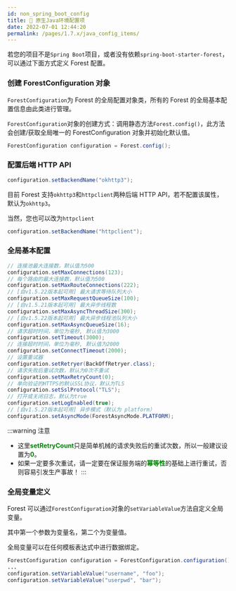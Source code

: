 ```yaml
---
id: non_spring_boot_config
title: 🎒 原生Java环境配置项
date: 2022-07-01 12:44:20
permalink: /pages/1.7.x/java_config_items/
---
```


若您的项目不是`Spring Boot`项目，或者没有依赖`spring-boot-starter-forest`，可以通过下面方式定义 Forest 配置。

### 创建 ForestConfiguration 对象

`ForestConfiguration`为 Forest 的全局配置对象类，所有的 Forest 的全局基本配置信息由此类进行管理。

`ForestConfiguration`对象的创建方式：调用静态方法`Forest.config()`，此方法会创建/获取全局唯一的 ForestConfiguration 对象并初始化默认值。

```java
ForestConfiguration configuration = Forest.config();
```

### 配置后端 HTTP API

```java
configuration.setBackendName("okhttp3");
```

目前 Forest 支持`okhttp3`和`httpclient`两种后端 HTTP API，若不配置该属性，默认为`okhttp3`。

当然，您也可以改为`httpclient`

```java
configuration.setBackendName("httpclient");
```

### 全局基本配置

```java
// 连接池最大连接数，默认值为500
configuration.setMaxConnections(123);
// 每个路由的最大连接数，默认值为500
configuration.setMaxRouteConnections(222);
// [自v1.5.22版本起可用] 最大请求等待队列大小
configuration.setMaxRequestQueueSize(100);
// [自v1.5.21版本起可用] 最大异步线程数
configuration.setMaxAsyncThreadSize(300);
// [自v1.5.22版本起可用] 最大异步线程池队列大小
configuration.setMaxAsyncQueueSize(16);
// 请求超时时间，单位为毫秒, 默认值为3000
configuration.setTimeout(3000);
// 连接超时时间，单位为毫秒, 默认值为2000
configuration.setConnectTimeout(2000);
// 设置重试器
configuration.setRetryer(BackOffRetryer.class);
// 请求失败后重试次数，默认为0次不重试
configuration.setMaxRetryCount(0);
// 单向验证的HTTPS的默认SSL协议，默认为TLS
configuration.setSslProtocol("TLS");
// 打开或关闭日志，默认为true
configuration.setLogEnabled(true);
// [自v1.5.27版本起可用] 异步模式（默认为 platform）
configuration.setAsyncMode(ForestAsyncMode.PLATFORM);
```

:::warning 注意
* 这里<font color="green"><b>setRetryCount</b></font>只是简单机械的请求失败后的重试次数，所以一般建议设置为<font color="green"><b>0</b></font>。
* 如果一定要多次重试，请一定要在保证服务端的<font color="green"><b>幂等性</b></font>的基础上进行重试，否则容易引发生产事故！
:::


### 全局变量定义

Forest 可以通过`ForestConfiguration`对象的`setVariableValue`方法自定义全局变量。

其中第一个参数为变量名，第二个为变量值。

全局变量可以在任何模板表达式中进行数据绑定。

```java
ForestConfiguration configuration = ForestConfiguration.configuration();
...
configuration.setVariableValue("username", "foo");
configuration.setVariableValue("userpwd", "bar");
```
